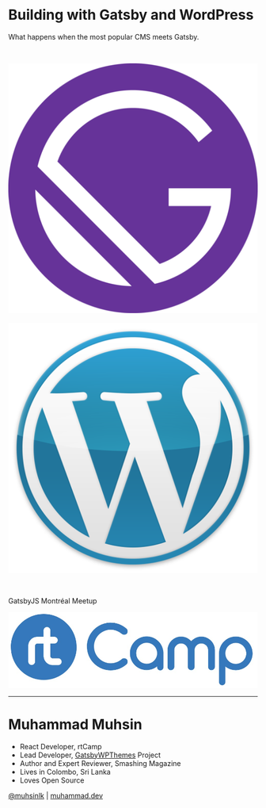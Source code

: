 &nbsp;

# Building with Gatsby and WordPress

What happens when the most popular CMS meets Gatsby.

&nbsp;

![Gatsby Logo](./gatsby-logo.png#logo) &nbsp;&nbsp;&nbsp;&nbsp;&nbsp; ![WordPress Logo](./wp-logo.png#logo)

&nbsp;

GatsbyJS Montréal Meetup


![rtCamp Logo](./rtcamp.jpg#rtcamp)

---

# Muhammad Muhsin

- React Developer, rtCamp
- Lead Developer, [GatsbyWPThemes](https://GatsbyWPThemes.com) Project
- Author and Expert Reviewer, Smashing Magazine
- Lives in Colombo, Sri Lanka
- Loves Open Source

[@muhsinlk](https://twitter.com/muhsinlk) | [muhammad.dev](https://muhammad.dev)